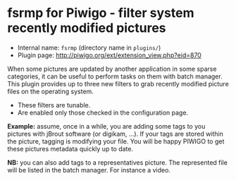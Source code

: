 # fsrmp for Piwigo - filter system recently modified pictures

* Internal name: `fsrmp` (directory name in `plugins/`)
* Plugin page: http://piwigo.org/ext/extension_view.php?eid=870

When some pictures are updated by another application in some sparse categories, it can be useful to perform tasks on them with batch manager. This plugin provides up to three new filters to grab recently modified picture files on the operating system.
* These filters are tunable. 
* Are enabled only those checked in the configuration page.

**Example:** assume, once in a while, you are adding some tags to you pictures with jBrout software (or digikam, ...). If your tags are stored within the picture, tagging is modifying your file. You will be happy PIWIGO to get these pictures metadata quickly up to date.

**NB:** you can also add tags to a representatives picture. The represented file will be listed in the batch manager. For instance a video.
